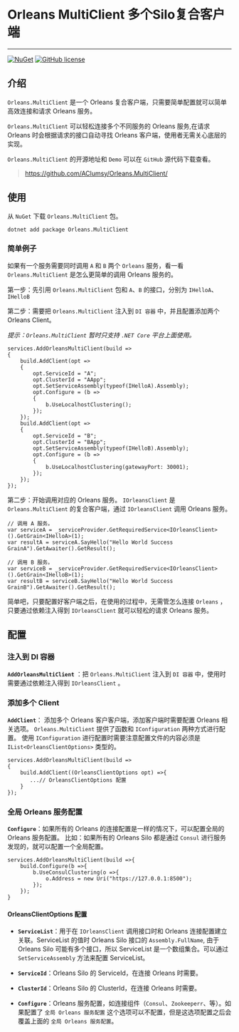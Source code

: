 # Orleans MultiClient 多个Silo复合客户端

---

[![NuGet](https://img.shields.io/nuget/v/Orleans.MultiClient.svg?style=flat)](http://www.nuget.org/packages/Orleans.MultiClient)
[![GitHub license](https://img.shields.io/badge/license-MIT-blue.svg)](https://raw.githubusercontent.com/dotnetcore/CAP/master/LICENSE.txt)

## 介绍
`Orleans.MultiClient` 是一个 Orleans 复合客户端，只需要简单配置就可以简单高效连接和请求 Orleans 服务。

`Orleans.MultiClient` 可以轻松连接多个不同服务的 Orleans 服务,在请求 Orleans 时会根据请求的接口自动寻找 Orleans 客户端，使用者无需关心底层的实现。

`Orleans.MultiClient` 的开源地址和 `Demo` 可以在 `GitHub` 源代码下载查看。
> https://github.com/AClumsy/Orleans.MultiClient/

## 使用

从 `NuGet` 下载 `Orleans.MultiClient` 包。

```
dotnet add package Orleans.MultiClient
```

### 简单例子
如果有一个服务需要同时调用 `A` 和 `B` 两个 `Orleans` 服务，看一看 `Orleans.MultiClient` 是怎么更简单的调用 Orleans 服务的。

第一步：先引用 `Orleans.MultiClient` 包和 `A`、`B` 的接口，分别为 `IHelloA`、 `IHelloB`

第二步：需要把 `Orleans.MultiClient` 注入到 `DI 容器` 中，并且配置添加两个 Orleans Client。

*提示：`Orleans.MultiClient` 暂时只支持 `.NET Core` 平台上面使用。*
```CSharp
services.AddOrleansMultiClient(build =>
{
    build.AddClient(opt =>
    {
        opt.ServiceId = "A";
        opt.ClusterId = "AApp";
        opt.SetServiceAssembly(typeof(IHelloA).Assembly);
        opt.Configure = (b =>
        {
            b.UseLocalhostClustering();
        });
    });
    build.AddClient(opt =>
    {
        opt.ServiceId = "B";
        opt.ClusterId = "BApp";
        opt.SetServiceAssembly(typeof(IHelloB).Assembly);
        opt.Configure = (b =>
        {
            b.UseLocalhostClustering(gatewayPort: 30001);
        });
    });
});
```
第二步：开始调用对应的 Orleans 服务。
`IOrleansClient` 是 `Orleans.MultiClient` 的复合客户端，通过 `IOrleansClient` 调用 Orleans 服务。
```CSharp
// 调用 A 服务。
var serviceA = _serviceProvider.GetRequiredService<IOrleansClient>().GetGrain<IHelloA>(1);
var resultA = serviceA.SayHello("Hello World Success GrainA").GetAwaiter().GetResult();

// 调用 B 服务。
var serviceB = _serviceProvider.GetRequiredService<IOrleansClient>().GetGrain<IHelloB>(1);
var resultB = serviceB.SayHello("Hello World Success GrainB").GetAwaiter().GetResult();
```
简单吧，只要配置好客户端之后，在使用的过程中，无需管怎么连接 `Orleans` ，只要通过依赖注入得到  `IOrleansClient` 就可以轻松的请求 Orleans 服务。

## 配置
### **注入到 DI 容器**

**`AddOrleansMultiClient`** ：把 `Orleans.MultiClient` 注入到  `DI 容器` 中，使用时需要通过依赖注入得到 `IOrleansClient` 。

### **添加多个 Client**
**`AddClient`**： 添加多个 Orleans 客户客户端，添加客户端时需要配置 Orleans 相关选项。 `Orleans.MultiClient` 提供了函数和 `IConfiguration` 两种方式进行配置。
使用  `IConfiguration`  进行配置时需要注意配置文件的内容必须是 `IList<OrleansClientOptions>` 类型的。

```CSharp
services.AddOrleansMultiClient(build =>
{
    build.AddClient((OrleansClientOptions opt) =>{
       ...// OrleansClientOptions 配置
    }
});
```
### **全局 Orleans 服务配置**
**`Configure`**：如果所有的 Orleans 的连接配置是一样的情况下，可以配置全局的 Orleans 服务配置。
比如：如果所有的 Orleans Silo 都是通过 `Consul` 进行服务发现的，就可以配置一个全局配置。
```CSharp
services.AddOrleansMultiClient(build =>{
    build.Configure(b =>{
        b.UseConsulClustering(o =>{
            o.Address = new Uri("https://127.0.0.1:8500");
        });
    });
}
```

#### **OrleansClientOptions 配置**
* **`ServiceList`**：用于在 `IOrleansClient` 调用接口时和 Orleans 连接配置建立关联。ServiceList 的值时 Orleans Silo 接口的 `Assembly.FullName`,  由于 Orleans Silo 可能有多个接口，所以 ServiceList 是一个数组集合。可以通过 `SetServiceAssembly` 方法来配置 ServiceList。

* **`ServiceId`**：Orleans Silo 的 ServiceId，在连接 Orleans 时需要。

* **`ClusterId`**：Orleans Silo 的 ClusterId，在连接 Orleans 时需要。

* **`Configure`**：Orleans 服务配置，如连接组件（`Consul`、`Zookeeperr`、等）。如果配置了 `全局 Orleans 服务配置` 这个选项可以不配置，但是这选项配置之后会覆盖上面的 `全局 Orleans 服务配置`。








